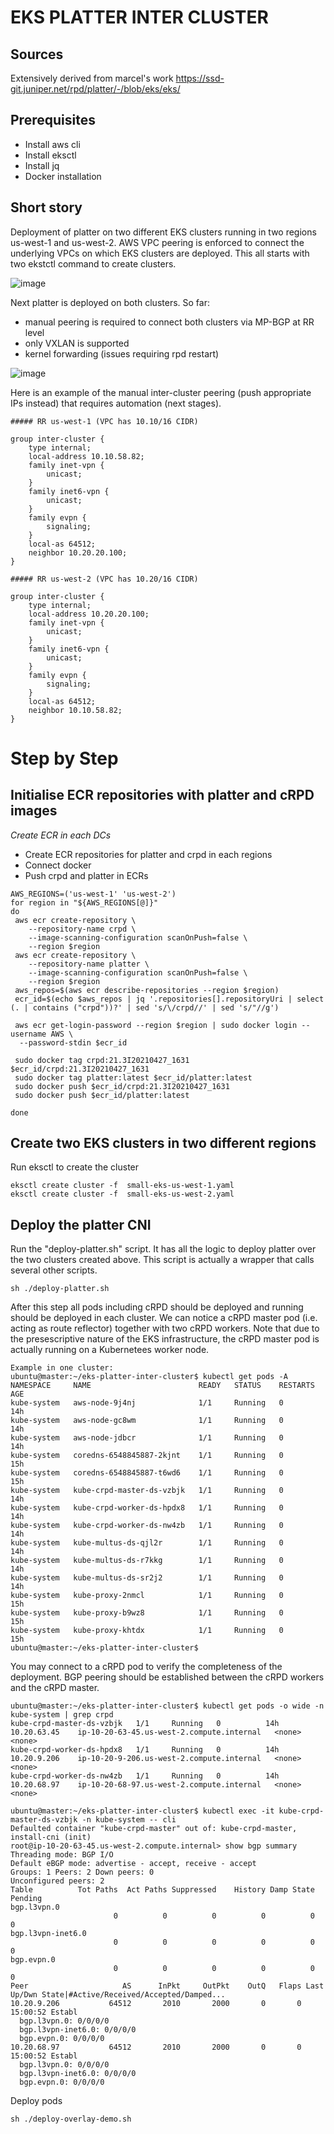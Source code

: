 # EKS PLATTER INTER CLUSTER

## Sources

Extensively derived from marcel's work
https://ssd-git.juniper.net/rpd/platter/-/blob/eks/eks/

## Prerequisites

- Install aws cli
- Install eksctl
- Install jq
- Docker installation

## Short story

Deployment of platter on two different EKS clusters running in two regions us-west-1 and us-west-2. 
AWS VPC peering is enforced to connect the underlying VPCs on which EKS clusters are deployed. 
This all starts with two ekstctl command to create clusters.

![image](https://user-images.githubusercontent.com/21667569/125673627-3a7e27a5-ee69-44f0-a8b2-1d60bd33e361.png)

Next platter is deployed on both clusters.
So far:
- manual peering is required to connect both clusters via MP-BGP at RR level
- only VXLAN is supported 
- kernel forwarding (issues requiring rpd restart)

![image](https://user-images.githubusercontent.com/21667569/125674512-7cfaec61-6e57-4a7c-afa9-ca272a3c94b1.png)

Here is an example of the manual inter-cluster peering (push appropriate IPs instead) that requires automation (next stages).

```
##### RR us-west-1 (VPC has 10.10/16 CIDR)

group inter-cluster {
    type internal;
    local-address 10.10.58.82;
    family inet-vpn {
        unicast;
    }
    family inet6-vpn {
        unicast;
    }
    family evpn {
        signaling;
    }
    local-as 64512;
    neighbor 10.20.20.100;
}

##### RR us-west-2 (VPC has 10.20/16 CIDR)

group inter-cluster {
    type internal;
    local-address 10.20.20.100;
    family inet-vpn {
        unicast;
    }
    family inet6-vpn {
        unicast;
    }
    family evpn {
        signaling;
    }
    local-as 64512;
    neighbor 10.10.58.82;
}
```


# Step by Step

## Initialise ECR repositories with platter and cRPD images 

*Create ECR in each DCs*

- Create ECR repositories for platter and crpd in each regions
- Connect docker 
- Push crpd and platter in ECRs

```
AWS_REGIONS=('us-west-1' 'us-west-2')
for region in "${AWS_REGIONS[@]}"
do
 aws ecr create-repository \
    --repository-name crpd \
    --image-scanning-configuration scanOnPush=false \
    --region $region
 aws ecr create-repository \
    --repository-name platter \
    --image-scanning-configuration scanOnPush=false \
    --region $region
 aws_repos=$(aws ecr describe-repositories --region $region)
 ecr_id=$(echo $aws_repos | jq '.repositories[].repositoryUri | select (. | contains ("crpd"))?' | sed 's/\/crpd//' | sed 's/"//g')

 aws ecr get-login-password --region $region | sudo docker login --username AWS \
  --password-stdin $ecr_id
 
 sudo docker tag crpd:21.3I20210427_1631 $ecr_id/crpd:21.3I20210427_1631
 sudo docker tag platter:latest $ecr_id/platter:latest
 sudo docker push $ecr_id/crpd:21.3I20210427_1631
 sudo docker push $ecr_id/platter:latest

done
```
## Create two EKS clusters in two different regions

Run eksctl to create the cluster
```
eksctl create cluster -f  small-eks-us-west-1.yaml
eksctl create cluster -f  small-eks-us-west-2.yaml
```

## Deploy the platter CNI

Run the "deploy-platter.sh" script. It has all the logic to deploy platter over the two clusters created above. This script is actually a wrapper that calls several other scripts.

```
sh ./deploy-platter.sh 
```
After this step all pods including cRPD should be deployed and running  should be deployed in each cluster. 
We can notice a cRPD master pod (i.e. acting as route reflector) together with two cRPD workers. Note that due to the presescriptive nature of the EKS infrastructure, the cRPD master pod is actually running on a Kubernetees worker node.
```
Example in one cluster:
ubuntu@master:~/eks-platter-inter-cluster$ kubectl get pods -A
NAMESPACE     NAME                        READY   STATUS    RESTARTS   AGE
kube-system   aws-node-9j4nj              1/1     Running   0          14h
kube-system   aws-node-gc8wm              1/1     Running   0          14h
kube-system   aws-node-jdbcr              1/1     Running   0          14h
kube-system   coredns-6548845887-2kjnt    1/1     Running   0          15h
kube-system   coredns-6548845887-t6wd6    1/1     Running   0          15h
kube-system   kube-crpd-master-ds-vzbjk   1/1     Running   0          14h
kube-system   kube-crpd-worker-ds-hpdx8   1/1     Running   0          14h
kube-system   kube-crpd-worker-ds-nw4zb   1/1     Running   0          14h
kube-system   kube-multus-ds-qjl2r        1/1     Running   0          14h
kube-system   kube-multus-ds-r7kkg        1/1     Running   0          14h
kube-system   kube-multus-ds-sr2j2        1/1     Running   0          14h
kube-system   kube-proxy-2nmcl            1/1     Running   0          15h
kube-system   kube-proxy-b9wz8            1/1     Running   0          15h
kube-system   kube-proxy-khtdx            1/1     Running   0          15h
ubuntu@master:~/eks-platter-inter-cluster$
```
You may connect to a cRPD pod to verify the completeness of the deployment. BGP peering should be established between the cRPD workers and the cRPD master.
```
ubuntu@master:~/eks-platter-inter-cluster$ kubectl get pods -o wide -n kube-system | grep crpd
kube-crpd-master-ds-vzbjk   1/1     Running   0          14h   10.20.63.45    ip-10-20-63-45.us-west-2.compute.internal   <none>           <none>
kube-crpd-worker-ds-hpdx8   1/1     Running   0          14h   10.20.9.206    ip-10-20-9-206.us-west-2.compute.internal   <none>           <none>
kube-crpd-worker-ds-nw4zb   1/1     Running   0          14h   10.20.68.97    ip-10-20-68-97.us-west-2.compute.internal   <none>           <none>

ubuntu@master:~/eks-platter-inter-cluster$ kubectl exec -it kube-crpd-master-ds-vzbjk -n kube-system -- cli
Defaulted container "kube-crpd-master" out of: kube-crpd-master, install-cni (init)
root@ip-10-20-63-45.us-west-2.compute.internal> show bgp summary 
Threading mode: BGP I/O
Default eBGP mode: advertise - accept, receive - accept
Groups: 1 Peers: 2 Down peers: 0
Unconfigured peers: 2
Table          Tot Paths  Act Paths Suppressed    History Damp State    Pending
bgp.l3vpn.0          
                       0          0          0          0          0          0
bgp.l3vpn-inet6.0    
                       0          0          0          0          0          0
bgp.evpn.0           
                       0          0          0          0          0          0
Peer                     AS      InPkt     OutPkt    OutQ   Flaps Last Up/Dwn State|#Active/Received/Accepted/Damped...
10.20.9.206           64512       2010       2000       0       0    15:00:52 Establ
  bgp.l3vpn.0: 0/0/0/0
  bgp.l3vpn-inet6.0: 0/0/0/0
  bgp.evpn.0: 0/0/0/0
10.20.68.97           64512       2010       2000       0       0    15:00:52 Establ
  bgp.l3vpn.0: 0/0/0/0
  bgp.l3vpn-inet6.0: 0/0/0/0
  bgp.evpn.0: 0/0/0/0
```
Deploy pods
```
sh ./deploy-overlay-demo.sh 
```




